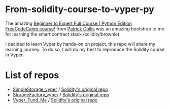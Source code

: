 # From-solidity-course-to-vyper-py

The amazing [Beginner to Expert Full Course | Python Edition FreeCodeCamp course!](https://www.youtube.com/watch?v=M576WGiDBdQ) from [Patrick Collis](https://github.com/PatrickAlphaC) was an amazing bootstrap to me for learning the smart contract stack (solidity/brownie).

I decided to learn Vyper by hands-on on project, this repo will share my learning journey. To do so, I will do my best to reproduce the Solidity course in Vyper.

# List of repos
 - [SimpleStorage_vyper](https://github.com/AlexChalard/SimpleStorage_vyper) / [Solidity's original repo](https://github.com/PatrickAlphaC/simple_storage)
 - [StorageFactory_vyper](https://github.com/AlexChalard/StorageFactory_vyper) / [Solidity's original repo](https://github.com/PatrickAlphaC/storage_factory)
 - [Vyper_Fund_Me](https://github.com/AlexChalard/fund_me_vyper) / [Solidity's original repo](https://github.com/PatrickAlphaC/brownie_fund_me)

